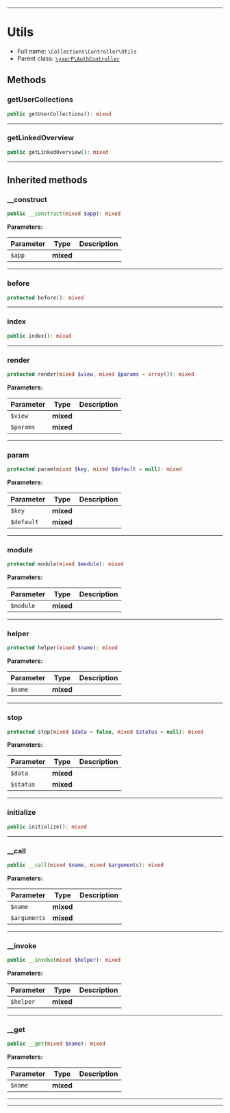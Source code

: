 ***

# Utils

* Full name: `\Collections\Controller\Utils`
* Parent class: [`\yxorP\AuthController`](../../yxorP/AuthController.md)

## Methods

### getUserCollections

```php
public getUserCollections(): mixed
```

***

### getLinkedOverview

```php
public getLinkedOverview(): mixed
```

***

## Inherited methods

### __construct

```php
public __construct(mixed $app): mixed
```

**Parameters:**

| Parameter | Type | Description |
|-----------|------|-------------|
| `$app` | **mixed** |  |

***

### before

```php
protected before(): mixed
```

***

### index

```php
public index(): mixed
```

***

### render

```php
protected render(mixed $view, mixed $params = array()): mixed
```

**Parameters:**

| Parameter | Type | Description |
|-----------|------|-------------|
| `$view` | **mixed** |  |
| `$params` | **mixed** |  |

***

### param

```php
protected param(mixed $key, mixed $default = null): mixed
```

**Parameters:**

| Parameter | Type | Description |
|-----------|------|-------------|
| `$key` | **mixed** |  |
| `$default` | **mixed** |  |

***

### module

```php
protected module(mixed $module): mixed
```

**Parameters:**

| Parameter | Type | Description |
|-----------|------|-------------|
| `$module` | **mixed** |  |

***

### helper

```php
protected helper(mixed $name): mixed
```

**Parameters:**

| Parameter | Type | Description |
|-----------|------|-------------|
| `$name` | **mixed** |  |

***

### stop

```php
protected stop(mixed $data = false, mixed $status = null): mixed
```

**Parameters:**

| Parameter | Type | Description |
|-----------|------|-------------|
| `$data` | **mixed** |  |
| `$status` | **mixed** |  |

***

### initialize

```php
public initialize(): mixed
```

***

### __call

```php
public __call(mixed $name, mixed $arguments): mixed
```

**Parameters:**

| Parameter | Type | Description |
|-----------|------|-------------|
| `$name` | **mixed** |  |
| `$arguments` | **mixed** |  |

***

### __invoke

```php
public __invoke(mixed $helper): mixed
```

**Parameters:**

| Parameter | Type | Description |
|-----------|------|-------------|
| `$helper` | **mixed** |  |

***

### __get

```php
public __get(mixed $name): mixed
```

**Parameters:**

| Parameter | Type | Description |
|-----------|------|-------------|
| `$name` | **mixed** |  |

***


***

